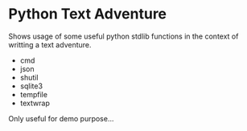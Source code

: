 Python Text Adventure
======================
Shows usage of some useful python stdlib functions in the context of
writting a text adventure.

* cmd
* json
* shutil
* sqlite3
* tempfile
* textwrap

Only useful for demo purpose...
